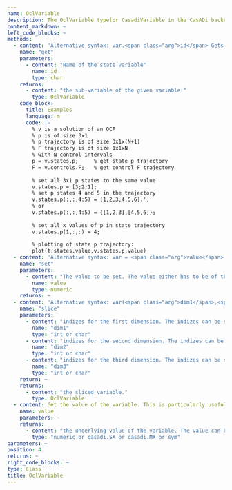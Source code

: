 ```yaml
--- 
name: OclVariable
description: The OclVariable type(or CasadiVariable in the CasADi backend) is the basic structure to retrieve, store, modify structured optimization variables. You can access subvariables by their name like the state trajectory or the control variables.
content_markdown: ~
left_code_blocks: ~
methods: 
  - content: 'Alternative syntax: var.<span class="arg">id</span> Gets a sub-variable of a variable. You can use the shorthand notation with the dot operator, e.g.: solution.states.x'
    name: "get"
    parameters: 
      - content: "Name of the state variable"
        name: id
        type: char
    returns: 
      - content: "the sub-variable of the given variable."
        type: OclVariable
    code_block:
      title: Examples
      language: m
      code: |- 
        % v is a solution of an OCP
        % p is of size 3x1
        % p trajectory is of size 3x1x(N+1) 
        % F trajectory is of size 1x1xN
        % with N control intervals
        p = v.states.p;     % get state p trajectory
        F = v.controls.F;   % get control F trajectory
        
        % set all 3x1 p states to the same value
        v.states.p = [3;2;1]; 
        % set p states 4 and 5 in the trajectory
        v.states.p(:,:,4:5) = [1,2,3;4,5,6].'; 
        % or 
        v.states.p(:,:,4:5) = {[1,2,3],[4,5,6]}; 
        
        % set all x values of p in state trajectory
        v.states.p(1,:,:) = 4;
        
        % plotting of state p trajectory:
        plot(t.states.value,v.states.p.value)
  - content: 'Alternative syntax: var = <span class="arg">value</span> Sets a value to the variable.'
    name: "set"
    parameters: 
      - content: "The value to be set. The value either has to be of the same dimension as the variable or if possible it will be repeated in some dimensions to fit the variable. Scalar values will be set to all entries of the variable. You can use the shorthand notation, e.g. initialGuess.states.x = [1,2,3]"
        name: value
        type: numeric
    returns: ~
  - content: 'Alternative syntax: var(<span class="arg">dim1</span>,<span class="arg">dim2</span>,<span class="arg">dim3</span>) Gets a slice of a variable. You can use the shorthand notation e.g.: x = var(1:10,1,:)'
    name: "slice"
    parameters: 
      - content: "indizes for the first dimension. The indizes can be scalar, integer arrays, or one of: 'all', ':', 'end'."
        name: "dim1"
        type: "int or char"
      - content: "indizes for the second dimension. The indizes can be scalar, integer arrays, or one of: 'all', ':', 'end'."
        name: "dim2"
        type: "int or char"
      - content: "indizes for the third dimension. The indizes can be scalar, integer arrays, or one of: 'all', ':', 'end'."
        name: "dim3"
        type: "int or char"
    return: ~
    returns: 
      - content: "the sliced variable."
        type: OclVariable
  - content: Get the value of the variable. This is particularly useful if you want to plot the numeric values of the variable, for example for the solution. In system and OCP definition this gives you the underlying symbolic values.
    name: value
    parameters: ~
    returns: 
      - content: "the underlying value of the variable. The value can be either numeric (for initial guess and solution) or symbolic (in system/ocp definitions)."
        type: "numeric or casadi.SX or casadi.MX or sym"
parameters: ~
position: 4
returns: ~
right_code_blocks: ~
type: Class
title: OclVariable
---
```

